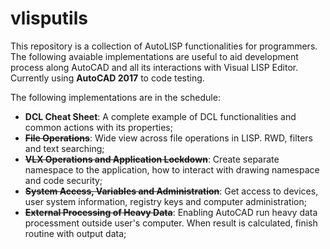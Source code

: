 # vlisputils

This repository is a collection of AutoLISP functionalities for programmers. The following avaiable implementations are useful to aid development process along AutoCAD and all its interactions with Visual LISP Editor. Currently using **AutoCAD 2017** to code testing.

The following implementations are in the schedule: 

- **DCL Cheat Sheet**: A complete example of DCL functionalities and common actions with its properties;
- ~~**File Operations**~~: Wide view across file operations in LISP. RWD, filters and text searching;
- ~~**VLX Operations and Application Lockdown**~~: Create separate namespace to the application, how to interact with drawing namespace and code security;
- ~~**System Access, Variables and Administration**~~: Get access to devices, user system information, registry keys and computer administration;
- ~~**External Processing of Heavy Data**~~: Enabling AutoCAD run heavy data processment outside user's computer. When result is calculated, finish routine with output data;